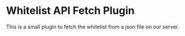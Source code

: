 # Whitelist API Fetch Plugin

This is a small plugin to fetch the whitelist from a json file on our server.

